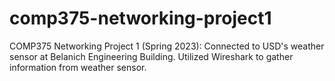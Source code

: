 # comp375-networking-project1
COMP375 Networking Project 1 (Spring 2023): Connected to USD's weather sensor at Belanich Engineering Building. Utilized Wireshark to gather information from weather sensor.
